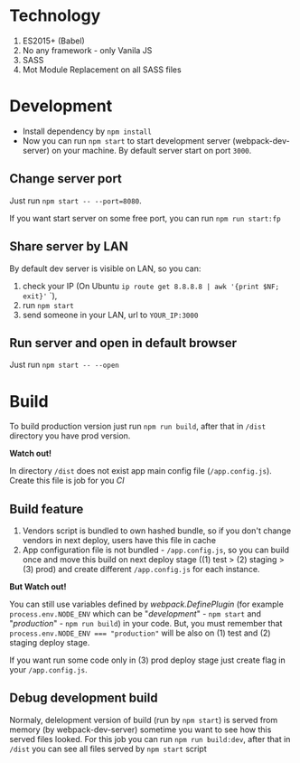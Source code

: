 # Technology 

1. ES2015+ (Babel)
2. No any framework - only Vanila JS
3. SASS
4. Mot Module Replacement on all SASS files 

# Development

* Install dependency by `npm install`
* Now you can run `npm start` to start development server (webpack-dev-server) on your machine.
By default server start on port `3000`.

## Change server port 

Just run `npm start -- --port=8080`.

If you want start server on some free port, you can run `npm run start:fp`

## Share server by LAN

By default dev server is visible on LAN, so you can:

1. check your IP (On Ubuntu `ip route get 8.8.8.8 | awk '{print $NF; exit}'`
`),
1. run `npm start` 
1. send someone in your LAN, url to `YOUR_IP:3000` 

## Run server and open in default browser

Just run `npm start -- --open`

# Build

To build production version just run `npm run build`, 
after that in `/dist` directory you have prod version.

**Watch out!**

In directory `/dist` does not exist app main config file (`/app.config.js`). 
Create this file is job for you *CI* 

## Build feature

1. Vendors script is bundled to own hashed bundle, so if you don't change vendors in next deploy, 
users have this file in cache 
1. App configuration file is not bundled - `/app.config.js`, so you can build once and move this build 
on next deploy stage ((1) test > (2) staging > (3) prod) and create different `/app.config.js` for each instance.

**But Watch out!**

You can still use variables defined by *webpack.DefinePlugin* 
(for example `process.env.NODE_ENV` which can be "*development*" - `npm start` and "*production*" - `npm run build`) 
in your code. But, you must remember that `process.env.NODE_ENV === "production"` will be also on 
(1) test and (2) staging deploy stage.

If you want run some code only in (3) prod deploy stage just create flag in your `/app.config.js`.

## Debug development build

Normaly, delelopment version of build (run by `npm start`) is served from memory (by webpack-dev-server)
sometime you want to see how this served files looked. For this job you can run `npm run build:dev`, after that
in `/dist` you can see all files served by `npm start` script

